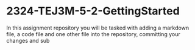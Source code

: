 # 2324-TEJ3M-5-2-GettingStarted
In this assignment repository you will be tasked with adding a markdown file, a code file and one other file into the repository, committing your changes and sub
